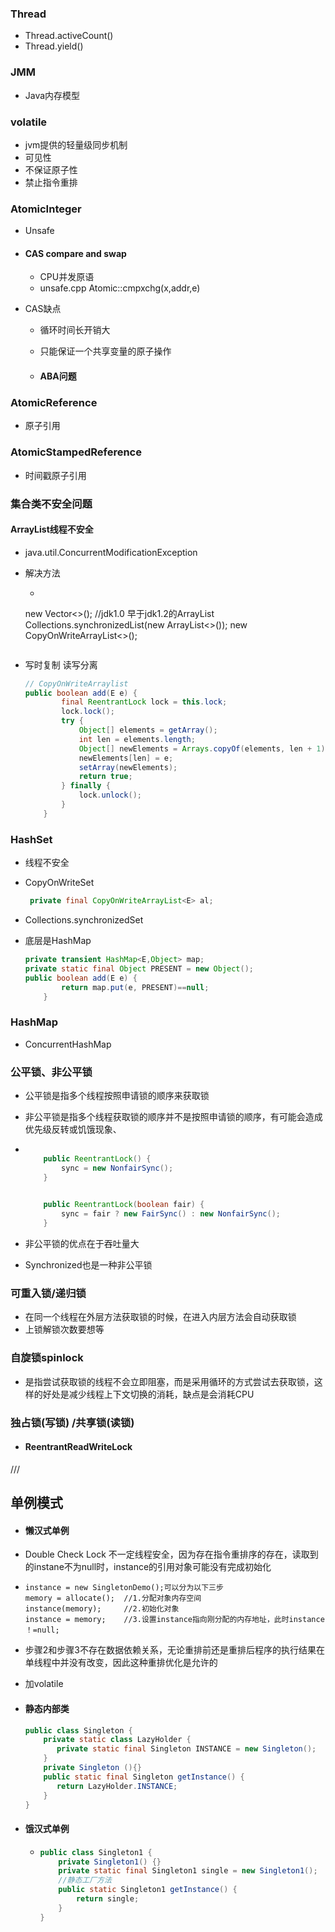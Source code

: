 ### Thread

- Thread.activeCount()
- Thread.yield()

### JMM

- Java内存模型

### volatile

  - jvm提供的轻量级同步机制
  - 可见性
  - 不保证原子性
  - 禁止指令重排



### AtomicInteger

- Unsafe

- #### CAS   compare and swap  

  - CPU并发原语
  - unsafe.cpp  Atomic::cmpxchg(x,addr,e)
  
- CAS缺点

  - 循环时间长开销大

  - 只能保证一个共享变量的原子操作

  - #### ABA问题

### AtomicReference

- 原子引用

### AtomicStampedReference

- 时间戳原子引用



### 集合类不安全问题

#### ArrayList线程不安全

- java.util.ConcurrentModificationException

- 解决方法

  - ```java
  new Vector<>();   //jdk1.0  早于jdk1.2的ArrayList
    Collections.synchronizedList(new ArrayList<>());
    new CopyOnWriteArrayList<>();
    ```
  
- 写时复制  读写分离

  ```java
  // CopyOnWriteArraylist 
  public boolean add(E e) {
          final ReentrantLock lock = this.lock;
          lock.lock();
          try {
              Object[] elements = getArray();
              int len = elements.length;
              Object[] newElements = Arrays.copyOf(elements, len + 1);
              newElements[len] = e;
              setArray(newElements);
              return true;
          } finally {
              lock.unlock();
          }
      }
  ```



### HashSet

- 线程不安全

- CopyOnWriteSet

  ```java
   private final CopyOnWriteArrayList<E> al;
  ```

  

- Collections.synchronizedSet

- 底层是HashMap

  ```java
  private transient HashMap<E,Object> map;
  private static final Object PRESENT = new Object(); 
  public boolean add(E e) {
          return map.put(e, PRESENT)==null;
      }
  ```

### HashMap

- ConcurrentHashMap



### 公平锁、非公平锁

- 公平锁是指多个线程按照申请锁的顺序来获取锁

- 非公平锁是指多个线程获取锁的顺序并不是按照申请锁的顺序，有可能会造成优先级反转或饥饿现象、

- ```java
  
      public ReentrantLock() {
          sync = new NonfairSync();
      }
  
     
      public ReentrantLock(boolean fair) {
          sync = fair ? new FairSync() : new NonfairSync();
      }
  ```

- 非公平锁的优点在于吞吐量大

- Synchronized也是一种非公平锁

### 可重入锁/递归锁

- 在同一个线程在外层方法获取锁的时候，在进入内层方法会自动获取锁
-  上锁解锁次数要想等

### 自旋锁spinlock

- 是指尝试获取锁的线程不会立即阻塞，而是采用循环的方式尝试去获取锁，这样的好处是减少线程上下文切换的消耗，缺点是会消耗CPU

### 独占锁(写锁) /共享锁(读锁)

- #### ReentrantReadWriteLock



///

## 单例模式

- #### 懒汉式单例

- Double Check Lock 不一定线程安全，因为存在指令重排序的存在，读取到的instane不为null时，instance的引用对象可能没有完成初始化

- ```
  instance = new SingletonDemo();可以分为以下三步
  memory = allocate();  //1.分配对象内存空间
  instance(memory);     //2.初始化对象
  instance = memory;    //3.设置instance指向刚分配的内存地址，此时instance ！=null;
  ```

- 步骤2和步骤3不存在数据依赖关系，无论重排前还是重排后程序的执行结果在单线程中并没有改变，因此这种重排优化是允许的

- 加volatile

- #### 静态内部类

  ```java
  public class Singleton {    
      private static class LazyHolder {    
         private static final Singleton INSTANCE = new Singleton();    
      }    
      private Singleton (){}    
      public static final Singleton getInstance() {    
         return LazyHolder.INSTANCE;    
      }    
  } 
  ```

  

- #### 饿汉式单例

  - ```java
    public class Singleton1 {  
        private Singleton1() {}  
        private static final Singleton1 single = new Singleton1();  
        //静态工厂方法   
        public static Singleton1 getInstance() {  
            return single;  
        }  
    }
    ```

    
